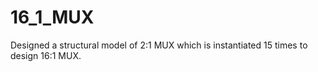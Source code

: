# 16_1_MUX
Designed a structural model of 2:1 MUX which is instantiated 15 times to design 16:1 MUX.
